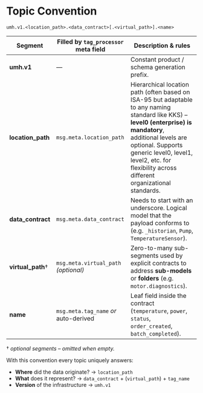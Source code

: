 # Topic Convention

```
umh.v1.<location_path>.<data_contract>[.<virtual_path>].<name>
```

| Segment            | Filled by `tag_processor` meta field  | Description & rules                                                                                                                                               |
| ------------------ | ------------------------------------- | ----------------------------------------------------------------------------------------------------------------------------------------------------------------- |
| **umh.v1**         | —                                     | Constant product / schema generation prefix.                                                                                                                      |
| **location\_path** | `msg.meta.location_path`              | Hierarchical location path (often based on ISA-95 but adaptable to any naming standard like KKS) – **level0 (enterprise) is mandatory**, additional levels are optional. Supports generic level0, level1, level2, etc. for flexibility across different organizational standards. |
| **data\_contract** | `msg.meta.data_contract`              | Needs to start with an underscore. Logical model that the payload conforms to (e.g. `_historian`, `Pump`, `TemperatureSensor`).                                   |
| **virtual\_path**† | `msg.meta.virtual_path` _(optional)_  | Zero-to-many sub-segments used by explicit contracts to address **sub-models** or **folders** (e.g. `motor.diagnostics`).                                         |
| **name**      | `msg.meta.tag_name` _or_ auto-derived | Leaf field inside the contract (`temperature`, `power`, `status`, `order_created`, `batch_completed`).                                                                                                |

† _optional segments – omitted when empty._

With this convention every topic uniquely answers:

* **Where** did the data originate? → `location_path`
* **What** does it represent? → `data_contract` + (`virtual_path`) + `tag_name`
* **Version** of the infrastructure → `umh.v1`
